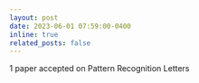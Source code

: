 ```yaml
---
layout: post
date: 2023-06-01 07:59:00-0400
inline: true
related_posts: false
---
```


1 paper accepted on Pattern Recognition Letters 